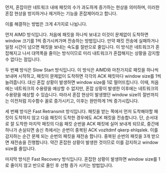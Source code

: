 먼저, 혼잡이란 네트워크 내에 패킷의 수가 과도하게 증가하는 현상을 의미하며, 이러한 혼잡 현상을 방지하거나 제거하는 기능을 혼잡제어라고 합니다.

이를 해결하는 방법은 크게 4가지로 나뉩니다.

먼저 AIMD 방식입니다.
처음에 패킷을 하나씩 보내고 이것이 문제없이 도착하면 window 크기를 1씩 증가시켜가며 전송하는 방법입니다.
만약 패킷 전송에 실패하거나 일정 시간이 넘으면 패킷을 보내는 속도를 절반으로 줄입니다.
이 방식은 네트워크가 혼잡해지고 나서 대역폭을 줄이는 방식이므로 미리 내트워크가 혼잡해지는 상황을 감지할 수 없다는 점입니다.

두 번째 방식은 Slow Start 방식입니다.
이 방식은 AIMD와 마찬가지로 패킷을 하나씩 보내며 시작하고, 패킷이 문제없이 도착하면 각각의 ACK 패킷마다 window size를 1씩 늘려줍니다.
대신 혼잡 상황이 발생하면 window size를 1로 떨어뜨립니다.
이때, 처음에는 네트워크의 수용량을 예상할 수 없지만, 혼잡 상황이 발생한 이후에는 네트워크의 수용량을 예상할 수 있습니다.
따라서 혼잡 현상이 발생했던 window size의 절반까지는 이전처럼 지수함수 꼴로 증가시키고, 이후는 완만하게 1씩 증가시킵니다.

세 번째 방식은 Fast Retransmit 방식입니다.
패킷을 받는 쪽에서 먼저 도착해야할 패킷이 도착하지 않고 다음 패킷이 도착한 경우에도 ACK 패킷을 전송합니다.
단, 순서대로 잘 도착한 마지막 패킷의 다음 패킷 순번을 ACK 패킷에 실어 보내게 되므로, 중간에 하나가 손실되면 송신 측에서는 순번이 중복된 ACK vozltdmf qkerp ehlqslek.
이를 감지하는 순간 문제 되는 순번의 패킷을 재전송 합니다.
중복된 순번의 패킷을 3개 받으면 재전송을 진행합니다. 약간 혼잡한 상황이 발생한 것이므로 이를 감지하고 window size를 줄입니다.

마지막 방식은 Fast Recovery 방식입니다.
혼잡한 상황이 발생하면 window size를 1로 줄이지 않고 반으로 줄인 후 선형 증가 시키는 방법입니다.